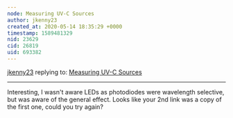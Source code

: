 ```yaml
---
node: Measuring UV-C Sources
author: jkenny23
created_at: 2020-05-14 18:35:29 +0000
timestamp: 1589481329
nid: 23629
cid: 26819
uid: 693382
---
```




[jkenny23](../profile/jkenny23) replying to: [Measuring UV-C Sources](../notes/jkenny23/05-14-2020/measuring-uv-c-sources)

----
Interesting, I wasn't aware LEDs as photodiodes were wavelength selective, but was aware of the general effect. Looks like your 2nd link was a copy of the first one, could you try again?